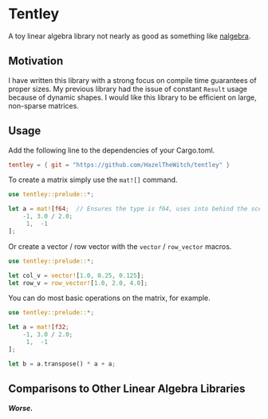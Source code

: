 # Tentley
A toy linear algebra library not nearly as good as something like
[nalgebra](https://nalgebra.org). 

## Motivation
I have written this library with a strong focus on compile time guarantees
of proper sizes. My previous library had the issue of constant `Result`
usage because of dynamic shapes. I would like this library to be
efficient on large, non-sparse matrices.

## Usage
Add the following line to the dependencies of your Cargo.toml. 

```toml
tentley = { git = "https://github.com/HazelTheWitch/tentley" }
```

To create a matrix simply use the `mat![]` command.

```rust
use tentley::prelude::*;

let a = mat![f64;  // Ensures the type is f64, uses into behind the scenes
    -1, 3.0 / 2.0;
     1,  -1
];
```

Or create a vector / row vector with the `vector` / `row_vector` macros.

```rust
use tentley::prelude::*;

let col_v = vector![1.0, 0.25, 0.125];
let row_v = row_vector![1.0, 2.0, 4.0];
```

You can do most basic operations on the matrix, for example.

```rust
use tentley::prelude::*;

let a = mat![f32;
    -1, 3.0 / 2.0;
     1,  -1
];

let b = a.transpose() * a + a;
```

## Comparisons to Other Linear Algebra Libraries
***Worse.***
